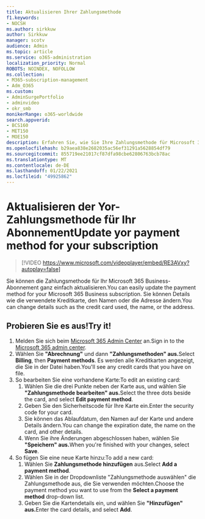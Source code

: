 ```yaml
---
title: Aktualisieren Ihrer Zahlungsmethode
f1.keywords:
- NOCSH
ms.author: sirkkuw
author: Sirkkuw
manager: scotv
audience: Admin
ms.topic: article
ms.service: o365-administration
localization_priority: Normal
ROBOTS: NOINDEX, NOFOLLOW
ms.collection:
- M365-subscription-management
- Adm_O365
ms.custom:
- AdminSurgePortfolio
- adminvideo
- okr_smb
monikerRange: o365-worldwide
search.appverid:
- BCS160
- MET150
- MOE150
description: Erfahren Sie, wie Sie Ihre Zahlungsmethode für Microsoft 365 Business aktualisieren.
ms.openlocfilehash: b29aea838e2682035ac56ef31291a5628854df79
ms.sourcegitcommit: 855719ee21017cf87dfa98cbe62806763bcb78ac
ms.translationtype: MT
ms.contentlocale: de-DE
ms.lasthandoff: 01/22/2021
ms.locfileid: "49925862"
---
```

# <a name="update-yor-payment-method-for-your-subscription"></a><span data-ttu-id="6c267-103">Aktualisieren der Yor-Zahlungsmethode für Ihr Abonnement</span><span class="sxs-lookup"><span data-stu-id="6c267-103">Update yor payment method for your subscription</span></span>

> [!VIDEO https://www.microsoft.com/videoplayer/embed/RE3AVxy?autoplay=false]

<span data-ttu-id="6c267-104">Sie können die Zahlungsmethode für Ihr Microsoft 365 Business-Abonnement ganz einfach aktualisieren.</span><span class="sxs-lookup"><span data-stu-id="6c267-104">You can easily update the payment method for your Microsoft 365 Business subscription.</span></span> <span data-ttu-id="6c267-105">Sie können Details wie die verwendete Kreditkarte, den Namen oder die Adresse ändern.</span><span class="sxs-lookup"><span data-stu-id="6c267-105">You can change details such as the credit card used, the name, or the address.</span></span>

## <a name="try-it"></a><span data-ttu-id="6c267-106">Probieren Sie es aus!</span><span class="sxs-lookup"><span data-stu-id="6c267-106">Try it!</span></span>

1. <span data-ttu-id="6c267-107">Melden Sie sich beim [Microsoft 365 Admin Center](https://admin.microsoft.com) an.</span><span class="sxs-lookup"><span data-stu-id="6c267-107">Sign in to the [Microsoft 365 admin center](https://admin.microsoft.com).</span></span>
1. <span data-ttu-id="6c267-108">Wählen Sie **"Abrechnung"** und dann **"Zahlungsmethoden" aus.**</span><span class="sxs-lookup"><span data-stu-id="6c267-108">Select **Billing**, then **Payment methods**.</span></span> <span data-ttu-id="6c267-109">Es werden alle Kreditkarten angezeigt, die Sie in der Datei haben.</span><span class="sxs-lookup"><span data-stu-id="6c267-109">You'll see any credit cards that you have on file.</span></span>
1. <span data-ttu-id="6c267-110">So bearbeiten Sie eine vorhandene Karte:</span><span class="sxs-lookup"><span data-stu-id="6c267-110">To edit an existing card:</span></span>
    1. <span data-ttu-id="6c267-111">Wählen Sie die drei Punkte neben der Karte aus, und wählen Sie **"Zahlungsmethode bearbeiten" aus.**</span><span class="sxs-lookup"><span data-stu-id="6c267-111">Select the three dots beside the card, and select **Edit payment method**.</span></span>
    1. <span data-ttu-id="6c267-112">Geben Sie den Sicherheitscode für Ihre Karte ein.</span><span class="sxs-lookup"><span data-stu-id="6c267-112">Enter the security code for your card.</span></span>
    1. <span data-ttu-id="6c267-113">Sie können das Ablaufdatum, den Namen auf der Karte und andere Details ändern.</span><span class="sxs-lookup"><span data-stu-id="6c267-113">You can change the expiration date, the name on the card, and other details.</span></span>
    1. <span data-ttu-id="6c267-114">Wenn Sie ihre Änderungen abgeschlossen haben, wählen Sie **"Speichern" aus.**</span><span class="sxs-lookup"><span data-stu-id="6c267-114">When you're finished with your changes, select **Save**.</span></span>
1. <span data-ttu-id="6c267-115">So fügen Sie eine neue Karte hinzu:</span><span class="sxs-lookup"><span data-stu-id="6c267-115">To add a new card:</span></span>
    1. <span data-ttu-id="6c267-116">Wählen Sie **Zahlungsmethode hinzufügen** aus.</span><span class="sxs-lookup"><span data-stu-id="6c267-116">Select **Add a payment method**.</span></span>
    1. <span data-ttu-id="6c267-117">Wählen Sie in der Dropdownliste  "Zahlungsmethode auswählen" die Zahlungsmethode aus, die Sie verwenden möchten.</span><span class="sxs-lookup"><span data-stu-id="6c267-117">Choose the payment method you want to use from the **Select a payment method** drop-down list.</span></span>
    1. <span data-ttu-id="6c267-118">Geben Sie die Kartendetails ein, und wählen Sie **"Hinzufügen" aus.**</span><span class="sxs-lookup"><span data-stu-id="6c267-118">Enter the card details, and select **Add**.</span></span>
